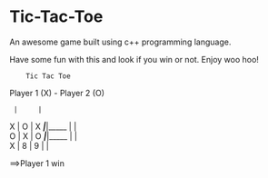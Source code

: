 # Tic-Tac-Toe
An awesome game built using c++ programming language.

Have some fun with this and look if you win or not.
Enjoy woo hoo!

        Tic Tac Toe

Player 1 (X)  -  Player 2 (O)


     |     |     
  X  |  O  |  X
_____|_____|_____
     |     |     
  O  |  X  |  O
_____|_____|_____
     |     |     
  X  |  8  |  9
     |     |     

==>Player 1 win 
